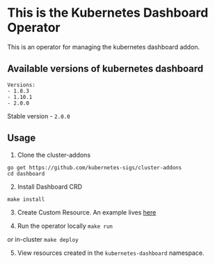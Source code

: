 # This is the Kubernetes Dashboard Operator

This is an operator for managing the kubernetes dashboard addon.

## Available versions of kubernetes dashboard
```
Versions:
- 1.8.3
- 1.10.1
- 2.0.0
```

Stable version - `2.0.0`

## Usage
1. Clone the cluster-addons
```
go get https://github.com/kubernetes-sigs/cluster-addons
cd dashboard
```

2. Install Dashboard CRD
```
make install
```

3. Create Custom Resource. An example lives [here](https://raw.githubusercontent.com/kubernetes-sigs/cluster-addons/master/dashboard/config/samples/addons_v1alpha1_dashboard.yaml)

4. Run the operator locally
`make run`

or in-cluster
`make deploy`

5. View resources created in the `kubernetes-dashboard` namespace.
